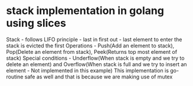 # stack implementation in golang using slices
Stack - follows LIFO principle - last in first out - last element to enter the stack is evicted the first
Operations - Push(Add an element to stack), Pop(Delete an element from stack), Peek(Returns top most element of stack)
Special conditions - Underflow(When stack is empty and we try to delete an element) and Overflow(When stack is full and we try to insert an element - Not implemented in this example)
This implementation is go-routine safe as well and that is because we are making use of mutex
